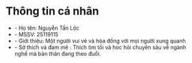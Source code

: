 # Thông tin cá nhân

* \- Họ tên: Nguyễn Tấn Lộc
* \- MSSV: 25119115
* \- Giới thiệu: Một người vui vẻ và hòa đồng với mọi người xung quanh
* \- Sở thích và đam mê : Thích tìm tồi và hoc hỏi chuyên sâu về ngành nghề mà bản thân đang theo đuổi.

